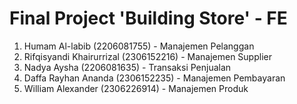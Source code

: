 # Final Project 'Building Store' - FE

1.  Humam Al-labib (2206081755) - Manajemen Pelanggan
2.  Rifqisyandi Khairurrizal (2306152216) - Manajemen Supplier
3.  Nadya Aysha (2206081635) - Transaksi Penjualan
4.  Daffa Rayhan Ananda (2306152235) - Manajemen Pembayaran
5.  William Alexander (2306226914) - Manajemen Produk

